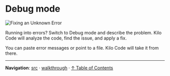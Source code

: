 # Debug mode

  <img src="images/unknown_error_stripe_rb.png" alt="Fixing an Unknown Error" />

Running into errors? Switch to Debug mode and describe the problem. Kilo Code will analyze the code, find the issue, and apply a fix.

You can paste error messages or point to a file. Kilo Code will take it from there.

---

**Navigation**: [src](../../src/) · [walkthrough](../src/walkthrough/) · [↑ Table of Contents](#step3)

